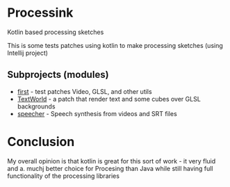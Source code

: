 # Processink
Kotlin based processing sketches

This is some tests patches using kotlin to make processing sketches (using Intellij project)

## Subprojects (modules)
- [first](https://github.com/sentinelweb/processink/tree/master/first) - test patches Video, GLSL, and other utils
- [TextWorld](https://github.com/sentinelweb/processink/tree/master/text_world) - a patch that render text and some cubes over GLSL backgrounds
- [speecher](https://github.com/sentinelweb/processink/tree/master/speecher) - Speech synthesis from videos and SRT files

# Conclusion
My overall opinion is that kotlin is great for this sort of work - it very fluid and a. muchj better choice for Procesing than Java while still having full functionality of the processing libraries
